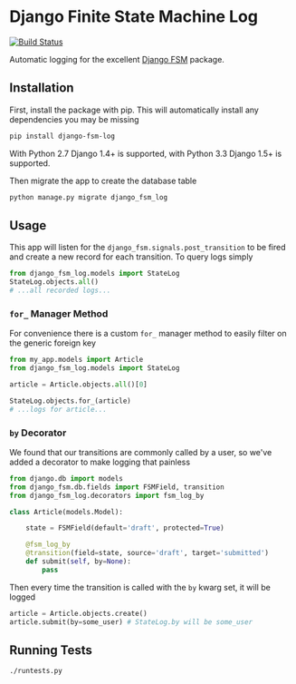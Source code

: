 Django Finite State Machine Log
==============

[![Build Status](https://travis-ci.org/gizmag/django-fsm-log.png?branch=master)](https://travis-ci.org/gizmag/django-fsm-log)

Automatic logging for the excellent [Django FSM](https://github.com/kmmbvnr/django-fsm)
package.


## Installation

First, install the package with pip. This will automatically install any
dependencies you may be missing
```bash
pip install django-fsm-log
```

With Python 2.7 Django 1.4+ is supported, with Python 3.3 Django 1.5+ is supported.

Then migrate the app to create the database table
```bash
python manage.py migrate django_fsm_log
```

## Usage

This app will listen for the `django_fsm.signals.post_transition` to be fired
and create a new record for each transition. To query logs simply
```python
from django_fsm_log.models import StateLog
StateLog.objects.all()
# ...all recorded logs...
```

### `for_` Manager Method

For convenience there is a custom `for_` manager method to easily filter on the generic foreign key
```python
from my_app.models import Article
from django_fsm_log.models import StateLog

article = Article.objects.all()[0]

StateLog.objects.for_(article)
# ...logs for article...
```

### `by` Decorator

We found that our transitions are commonly called by a user, so we've added a decorator to make logging that painless

```python
from django.db import models
from django_fsm.db.fields import FSMField, transition
from django_fsm_log.decorators import fsm_log_by

class Article(models.Model):

    state = FSMField(default='draft', protected=True)

    @fsm_log_by
    @transition(field=state, source='draft', target='submitted')
    def submit(self, by=None):
        pass

```

Then every time the transition is called with the `by` kwarg set, it will be logged

```python
article = Article.objects.create()
article.submit(by=some_user) # StateLog.by will be some_user
```

## Running Tests

```
./runtests.py
```
